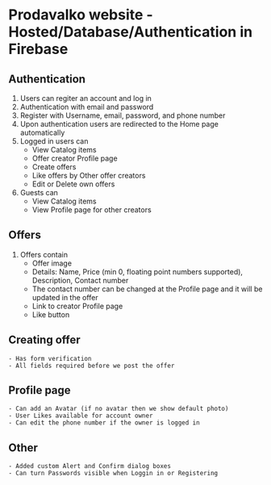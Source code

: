 # Prodavalko website - Hosted/Database/Authentication in Firebase

## Authentication

1. Users can regiter an account and log in
2. Authentication with email and password
3. Register with Username, email, password, and phone number
4. Upon authentication users are redirected to the Home page automatically
5. Logged in users can
   - View Catalog items
   - Offer creator Profile page
   - Create offers
   - Like offers by Other offer creators
   - Edit or Delete own offers
6. Guests can
   - View Catalog items
   - View Profile page for other creators

## Offers

1. Offers contain
   - Offer image
   - Details: Name, Price (min 0, floating point numbers supported), Description, Contact number
   - The contact number can be changed at the Profile page and it will be updated in the offer
   - Link to creator Profile page
   - Like button

## Creating offer

    - Has form verification
    - All fields required before we post the offer

## Profile page

    - Can add an Avatar (if no avatar then we show default photo)
    - User Likes available for account owner
    - Can edit the phone number if the owner is logged in

## Other

    - Added custom Alert and Confirm dialog boxes
    - Can turn Passwords visible when Loggin in or Registering
